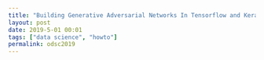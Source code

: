 ```yaml
---
title: "Building Generative Adversarial Networks In Tensorflow and Keras"
layout: post
date: 2019-5-01 00:01
tags: ["data science", "howto"]
permalink: odsc2019
---
```


<script src="https://gist.github.com/artificialsoph/1032e89227b1fe7707d6ea5e533e0b9c.js"></script>
